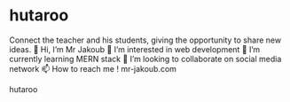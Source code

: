 # hutaroo
Connect the teacher and his students, giving the opportunity to share new ideas.
👋 Hi, I’m Mr Jakoub
👀 I’m interested in web development
🌱 I’m currently learning MERN stack
💞️ I’m looking to collaborate on social media network
📫 How to reach me ! mr-jakoub.com

hutaroo